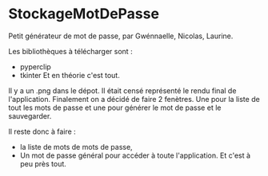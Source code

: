 # StockageMotDePasse
Petit générateur de mot de passe, par Gwénnaelle, Nicolas, Laurine.

Les bibliothèques à télécharger sont : 
- pyperclip
- tkinter
Et en théorie c'est tout.

Il y a un .png dans le dépot. Il était censé représenté le rendu final de l'application. Finalement on a décidé de faire 2 fenètres. Une pour la liste de tout les mots de passe et une pour générer le mot de passe et le sauvegarder.

Il reste donc à faire :
- la liste de mots de mots de passe,
- Un mot de passe général pour accéder à toute l'application.
  Et c'est à peu près tout.

